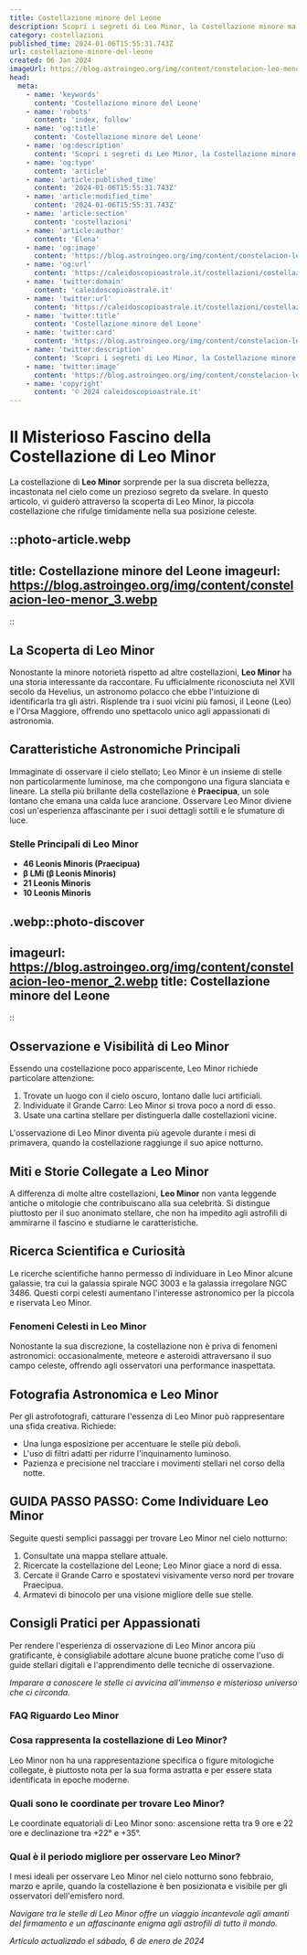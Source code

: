 ```yaml
---
title: Costellazione minore del Leone
description: Scopri i segreti di Leo Minor, la Costellazione minore ma affascinante. Guide stellari, mitologia e osservazione astrale. Brillano nel cielo notturno!
category: costellazioni
published_time: 2024-01-06T15:55:31.743Z
url: costellazione-minore-del-leone
created: 06 Jan 2024
imageUrl: https://blog.astroingeo.org/img/content/constelacion-leo-menor_3.webp
head:
  meta:
    - name: 'keywords'
      content: 'Costellazione minore del Leone'
    - name: 'robots'
      content: 'index, follow'
    - name: 'og:title'
      content: 'Costellazione minore del Leone'
    - name: 'og:description'
      content: 'Scopri i segreti di Leo Minor, la Costellazione minore ma affascinante. Guide stellari, mitologia e osservazione astrale. Brillano nel cielo notturno!'
    - name: 'og:type'
      content: 'article'
    - name: 'article:published_time'
      content: '2024-01-06T15:55:31.743Z'
    - name: 'article:modified_time'
      content: '2024-01-06T15:55:31.743Z'
    - name: 'article:section'
      content: 'costellazioni'
    - name: 'article:author'
      content: 'Elena'
    - name: 'og:image'
      content: 'https://blog.astroingeo.org/img/content/constelacion-leo-menor_3.webp'
    - name: 'og:url'
      content: 'https://caleidoscopioastrale.it/costellazioni/costellazione-minore-del-leone'
    - name: 'twitter:domain'
      content: 'caleidoscopioastrale.it'
    - name: 'twitter:url'
      content: 'https://caleidoscopioastrale.it/costellazioni/costellazione-minore-del-leone'
    - name: 'twitter:title'
      content: 'Costellazione minore del Leone'
    - name: 'twitter:card'
      content: 'https://blog.astroingeo.org/img/content/constelacion-leo-menor_3.webp'
    - name: 'twitter:description'
      content: 'Scopri i segreti di Leo Minor, la Costellazione minore ma affascinante. Guide stellari, mitologia e osservazione astrale. Brillano nel cielo notturno!'
    - name: 'twitter:image'
      content: 'https://blog.astroingeo.org/img/content/constelacion-leo-menor_3.webp'
    - name: 'copyright'
      content: '© 2024 caleidoscopioastrale.it'
---
```

# Il Misterioso Fascino della Costellazione di Leo Minor

La costellazione di **Leo Minor** sorprende per la sua discreta bellezza, incastonata nel cielo come un prezioso segreto da svelare. In questo articolo, vi guiderò attraverso la scoperta di Leo Minor, la piccola costellazione che rifulge timidamente nella sua posizione celeste.

::photo-article.webp
---
title: Costellazione minore del Leone
imageurl: https://blog.astroingeo.org/img/content/constelacion-leo-menor_3.webp
---
::

## La Scoperta di Leo Minor

Nonostante la minore notorietà rispetto ad altre costellazioni, **Leo Minor** ha una storia interessante da raccontare. Fu ufficialmente riconosciuta nel XVII secolo da Hevelius, un astronomo polacco che ebbe l'intuizione di identificarla tra gli astri. Risplende tra i suoi vicini più famosi, il Leone (Leo) e l'Orsa Maggiore, offrendo uno spettacolo unico agli appassionati di astronomia.

## Caratteristiche Astronomiche Principali

Immaginate di osservare il cielo stellato; Leo Minor è un insieme di stelle non particolarmente luminose, ma che compongono una figura slanciata e lineare. La stella più brillante della costellazione è **Praecipua**, un sole lontano che emana una calda luce arancione. Osservare Leo Minor diviene così un'esperienza affascinante per i suoi dettagli sottili e le sfumature di luce.

### Stelle Principali di Leo Minor

- **46 Leonis Minoris (Praecipua)**
- **β LMi (β Leonis Minoris)**
- **21 Leonis Minoris**
- **10 Leonis Minoris**

.webp::photo-discover
---
imageurl: https://blog.astroingeo.org/img/content/constelacion-leo-menor_2.webp
title: Costellazione minore del Leone
---
::

## Osservazione e Visibilità di Leo Minor

Essendo una costellazione poco appariscente, Leo Minor richiede particolare attenzione:
1. Trovate un luogo con il cielo oscuro, lontano dalle luci artificiali.
2. Individuate il Grande Carro: Leo Minor si trova poco a nord di esso.
3. Usate una cartina stellare per distinguerla dalle costellazioni vicine.

L'osservazione di Leo Minor diventa più agevole durante i mesi di primavera, quando la costellazione raggiunge il suo apice notturno.

## Miti e Storie Collegate a Leo Minor

A differenza di molte altre costellazioni, **Leo Minor** non vanta leggende antiche o mitologie che contribuiscano alla sua celebrità. Si distingue piuttosto per il suo anonimato stellare, che non ha impedito agli astrofili di ammirarne il fascino e studiarne le caratteristiche.

## Ricerca Scientifica e Curiosità

Le ricerche scientifiche hanno permesso di individuare in Leo Minor alcune galassie, tra cui la galassia spirale NGC 3003 e la galassia irregolare NGC 3486. Questi corpi celesti aumentano l'interesse astronomico per la piccola e riservata Leo Minor.

### Fenomeni Celesti in Leo Minor

Nonostante la sua discrezione, la costellazione non è priva di fenomeni astronomici: occasionalmente, meteore e asteroidi attraversano il suo campo celeste, offrendo agli osservatori una performance inaspettata.

## Fotografia Astronomica e Leo Minor

Per gli astrofotografi, catturare l'essenza di Leo Minor può rappresentare una sfida creativa. Richiede:
- Una lunga esposizione per accentuare le stelle più deboli.
- L'uso di filtri adatti per ridurre l'inquinamento luminoso.
- Pazienza e precisione nel tracciare i movimenti stellari nel corso della notte.

## GUIDA PASSO PASSO: Come Individuare Leo Minor

Seguite questi semplici passaggi per trovare Leo Minor nel cielo notturno:
1. Consultate una mappa stellare attuale.
2. Ricercate la costellazione del Leone; Leo Minor giace a nord di essa.
3. Cercate il Grande Carro e spostatevi visivamente verso nord per trovare Praecipua.
4. Armatevi di binocolo per una visione migliore delle sue stelle.

## Consigli Pratici per Appassionati

Per rendere l'esperienza di osservazione di Leo Minor ancora più gratificante, è consigliabile adottare alcune buone pratiche come l'uso di guide stellari digitali e l'apprendimento delle tecniche di osservazione.

_Imparare a conoscere le stelle ci avvicina all'immenso e misterioso universo che ci circonda._

### FAQ Riguardo Leo Minor

### Cosa rappresenta la costellazione di Leo Minor?
Leo Minor non ha una rappresentazione specifica o figure mitologiche collegate, è piuttosto nota per la sua forma astratta e per essere stata identificata in epoche moderne.

### Quali sono le coordinate per trovare Leo Minor?
Le coordinate equatoriali di Leo Minor sono: ascensione retta tra 9 ore e 22 ore e declinazione tra +22° e +35°.

### Qual è il periodo migliore per osservare Leo Minor?
I mesi ideali per osservare Leo Minor nel cielo notturno sono febbraio, marzo e aprile, quando la costellazione è ben posizionata e visibile per gli osservatori dell'emisfero nord.

*Navigare tra le stelle di Leo Minor offre un viaggio incantevole agli amanti del firmamento e un affascinante enigma agli astrofili di tutto il mondo.*

_Artículo actualizado el sábado, 6 de enero de 2024_